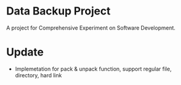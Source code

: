 # Data Backup Project
A project for Comprehensive Experiment on Software Development.

# Update
- Implemetation for pack & unpack function, support regular file, directory, hard link